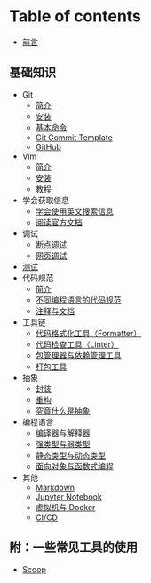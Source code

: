 # Table of contents

- [前言](README.md)

## 基础知识

- Git
  - [简介](basics/git/README.md)
  - [安装](basics/git/installation.md)
  - [基本命令](basics/git/basic-commands.md)
  - [Git Commit Template](basics/git/git-commit-template.md)
  - [GitHub](basics/git/github.md)
- Vim
  - [简介](basics/vim/README.md)
  - [安装](basics/vim/installation.md)
  - [教程](basics/vim/tutorial.md)
- 学会获取信息
  - [学会使用英文搜索信息](basics/getting-info/search-in-english.md)
  - [阅读官方文档](basics/getting-info/read-official-documents.md)
- 调试
  - [断点调试](basics/debugging/breakpoint-debugging.md)
  - [网页调试](basics/debugging/web-debugging.md)
- [测试](basics/testing/README.md)
- 代码规范
  - [简介](basics/coding-standards/README.md)
  - [不同编程语言的代码规范](basics/coding-standards/coding-standards-in-different-pls.md)
  - [注释与文档](basics/coding-standards/comments-and-docs.md)
- 工具链
  - [代码格式化工具（Formatter）](basics/toolchain/formatter.md)
  - [代码检查工具（Linter）](basics/toolchain/linter.md)
  - [包管理器与依赖管理工具](basics/toolchain/manager.md)
  - [打包工具](basics/toolchain/packager.md)
- 抽象
  - [封装](basics/abstraction/encapsulation.md)
  - [重构](basics/abstraction/reconstruction.md)
  - [究竟什么是抽象](basics/abstraction/what-exactly-is-abstraction.md)
- 编程语言
  - [编译器与解释器](basics/programming-languages/compilers-and-interpreters.md)
  - [强类型与弱类型](basics/programming-languages/strongly-typed-and-weakly-typed.md)
  - [静态类型与动态类型](basics/programming-languages/statically-typed-and-dynamically-typed.md)
  - [面向对象与函数式编程](basics/programming-languages/oop-and-fp.md)
- 其他
  - [Markdown](basics/other/markdown.md)
  - [Jupyter Notebook](basics/other/jupyter-notebook.md)
  - [虚拟机与 Docker](basics/other/virtual-machine-and-docker.md)
  - [CI/CD](basics/other/cicd.md)

## 附：一些常见工具的使用

- [Scoop](tools/scoop.md)
